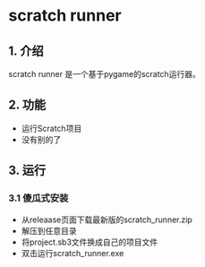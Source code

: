 # scratch runner
## 1. 介绍
scratch runner 是一个基于pygame的scratch运行器。

## 2. 功能
- 运行Scratch项目
- 没有别的了

## 3. 运行
### 3.1 傻瓜式安装
- 从releaase页面下载最新版的scratch_runner.zip
- 解压到任意目录
- 将project.sb3文件换成自己的项目文件
- 双击运行scratch_runner.exe